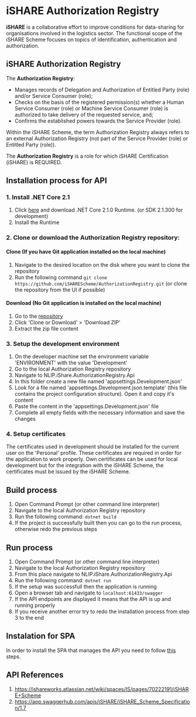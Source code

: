 # iSHARE Authorization Registry

**iSHARE** is a collaborative effort to improve conditions for data-sharing for organisations involved in the logistics sector. The functional scope of the iSHARE Scheme focuses on topics of identification, authentication and authorization.

## iSHARE Authorization Registry

The **Authorization Registry**: 

* Manages records of Delegation and Authorization of Entitled Party (role) and/or Service Consumer (role);
* Checks on the basis of the registered permission(s) whether a Human Service Consumer (role) or Machine Service Consumer (role) is authorized to take delivery of the requested service, and;
* Confirms the established powers towards the Service Provider (role). 

Within the iSHARE Scheme, the term Authorization Registry always refers to an external Authorization Registry (not part of the Service Provider (role) or Entitled Party (role)). 

The **Authorization Registry** is a role for which iSHARE Certification (iSHARE) is REQUIRED.

## Installation process for API

### 1. Install .NET Core 2.1

1. Click  [here](https://www.microsoft.com/net/download/dotnet-core/2.1) and download .NET Core 2.1.0 Runtime. (or SDK 2.1.300 for development)
2. Install the Runtime  


### 2. Clone or download the Authorization Registry repository:

#### Clone (If you have Git application installed on the local machine)
1. Navigate to the desired location on the disk where you want to clone the repository  
2. Run the following command `git clone https://github.com/iSHAREScheme/AuthorizationRegistry.git` (or clone the repository from the UI if possible)


#### Download (No Git application is installed on the local machine)
1. Go to the [repository](https://github.com/iSHAREScheme/AuthorizationRegistry)  
2. Click 'Clone or Download' > 'Download ZIP'  
3. Extract the zip file content  


### 3. Setup the development environment
1. On the developer machine set the environment variable 'ENVIRONMENT' with the value 'Development'
2. Go to the local Authorization Registry repository  
3. Navigate to NLIP.iShare.AuthorizationRegistry.Api  
4. In this folder create a new file named 'appsettings.Development.json'  
5. Look for a file named 'appsettings.Development.json.template' (this file contains the project configuration structure). Open it and copy it's content  
6. Paste the content in the 'appsettings.Development.json' file  
7. Complete all empty fields with the necessary information and save the changes  


### 4. Setup certificates
The certificates used in development should be installed for the current user on the 'Personal' profile. These certificates are required in order for the application to work properly. Own certificates can be used for local development but for the integration with the iSHARE Scheme, the certificates must be issued by the iSHARE Scheme.


## Build process

1. Open Command Prompt (or other command line interpreter)
2. Navigate to the local Authorization Registry repository
3. Run the following command: `dotnet build`
4. If the project is successfully built then you can go to the run process, otherwise redo the previous steps

## Run process
1. Open Command Prompt (or other command line interpreter)
2. Navigate to the local Authorization Registry repository
3. From this place navigate to NLIP.iShare.AuthorizationRegistry.Api
1. Run the following command: `dotnet run`
2. If the setup was successfull then the application is running
3. Open a browser tab and navigate to `localhost:61433/swagger`
4. If the API endpoints are displayed it means that the API is up and running properly
5. If you receive another error try to redo the installation process from step 3 to the end

## Instalation for SPA 
In order to install the SPA that manages the API you need to follow [this](https://github.com/iSHAREScheme/AuthorizationRegistry/tree/master/NLIP.iShare.AuthorizationRegistry.SPA/readme.md) steps.

## API References
1. https://ishareworks.atlassian.net/wiki/spaces/IS/pages/70222191/iSHARE+Scheme
2. https://app.swaggerhub.com/apis/iSHARE/iSHARE_Scheme_Specification/1.7